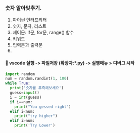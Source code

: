 ### 숫자 알아맞추기.  


1. 파이썬 인터프리터 
2. 숫자, 문자, 리스트
3. 제어문: if문, for문, range() 함수
4. 키워드
5. 입력문과 출력문
6.



#### :pencil: vscode 실행 -> 파일저장 (확장자:*.py) -> 실행메뉴 > 디버그 시작  

``` python
import random
num = random.randint(1, 100)
while True:
  print('숫자를 추측해보세요')
  guess=input()
  i = int(guess)
  if i==num:
    print("You gessed right")
  elif i<num:
    print("try higher")
  elif i>num:
    print('Try Lower')
```
